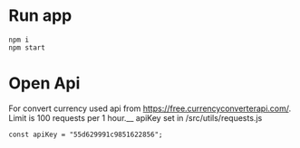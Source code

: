 # Run app

```
npm i
npm start
```

# Open Api 

For convert currency used api from https://free.currencyconverterapi.com/. Limit is 100 requests per 1 hour.__
apiKey set in /src/utils/requests.js 

```
const apiKey = "55d629991c9851622856";
```
